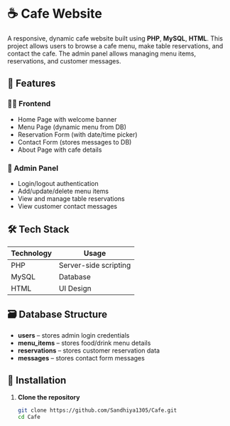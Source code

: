 # ☕ Cafe Website

A responsive, dynamic cafe website built using **PHP**, **MySQL**, **HTML**. This project allows users to browse a cafe menu, make table reservations, and contact the cafe. The admin panel allows managing menu items, reservations, and customer messages.

## 📌 Features

### 🧑‍💻 Frontend
- Home Page with welcome banner
- Menu Page (dynamic menu from DB)
- Reservation Form (with date/time picker)
- Contact Form (stores messages to DB)
- About Page with cafe details

### 🔐 Admin Panel
- Login/logout authentication
- Add/update/delete menu items
- View and manage table reservations
- View customer contact messages

## 🛠️ Tech Stack

| Technology | Usage |
|------------|-------|
| PHP        | Server-side scripting |
| MySQL      | Database |
| HTML       | UI Design |

## 🗃️ Database Structure

- **users** – stores admin login credentials
- **menu_items** – stores food/drink menu details
- **reservations** – stores customer reservation data
- **messages** – stores contact form messages

## 🚀 Installation

1. **Clone the repository**
   ```bash
   git clone https://github.com/Sandhiya1305/Cafe.git
   cd Cafe
